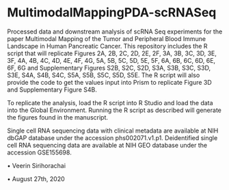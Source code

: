 # MultimodalMappingPDA-scRNASeq

Processed data and downstream analysis of scRNA Seq experiments for the paper Multimodal Mapping of the Tumor and Peripheral Blood Immune Landscape in Human Pancreatic Cancer. 
This repository includes the R script that will replicate Figures 2A, 2B, 2C, 2D, 2E, 2F, 3A, 3B, 3C, 3D, 3E, 3F, 4A, 4B, 4C, 4D, 4E, 4F, 4G, 5A, 5B, 5C, 5D, 5E, 5F, 6A, 6B, 6C, 6D, 6E, 6F, 6G and Supplementary Figures S2B, S2C, S2D, S3A, S3B, S3C, S3D, S3E, S4A, S4B, S4C, S5A, S5B, S5C, S5D, S5E. The R script will also provide the code to get the values input into Prism to replicate Figure 3D and Supplementary Figure S4B.

To replicate the analysis, load the R script into R Studio and load the data into the Global Environment. Running the R script as described will generate the figures found in the manuscript. 

Single cell RNA sequencing data with clinical metadata are available at NIH dbGAP database under the accession phs002071.v1.p1. Deidentified single cell RNA sequencing data are available at NIH GEO database under the accession GSE155698.

• Veerin Sirihorachai 

• August 27th, 2020
